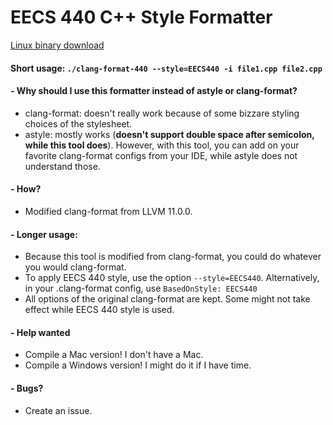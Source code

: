 # EECS 440 C++ Style Formatter
[Linux binary download](https://github.com/sqd/eecs440-format/releases/download/v0.0.1/clang-format-440)
#### Short usage: `./clang-format-440 --style=EECS440 -i file1.cpp file2.cpp`

#### - Why should I use this formatter instead of astyle or clang-format?
- clang-format: doesn't really work because of some bizzare styling choices of the stylesheet.
- astyle: mostly works (**doesn't support double space after semicolon, while this tool does**). However, with this tool, you can add on your favorite clang-format configs from your IDE, while astyle does not understand those.

#### - How?
- Modified clang-format from LLVM 11.0.0.

#### - Longer usage:
- Because this tool is modified from clang-format, you could do whatever you would clang-format.
- To apply EECS 440 style, use the option `--style=EECS440`. Alternatively, in your .clang-format config, use `BasedOnStyle: EECS440`
- All options of the original clang-format are kept. Some might not take effect while EECS 440 style is used.

#### - Help wanted
- Compile a Mac version! I don't have a Mac.
- Compile a Windows version! I might do it if I have time.

#### - Bugs?
- Create an issue.
